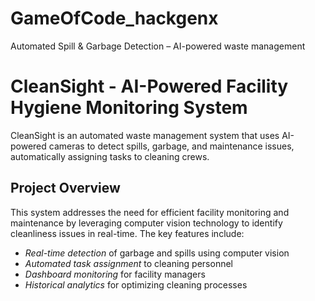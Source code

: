 # GameOfCode_hackgenx
Automated Spill &amp; Garbage Detection – AI-powered waste management

# CleanSight - AI-Powered Facility Hygiene Monitoring System
CleanSight is an automated waste management system that uses AI-powered cameras to detect spills, garbage, and maintenance issues, automatically assigning tasks to cleaning crews.

## Project Overview
This system addresses the need for efficient facility monitoring and maintenance by leveraging computer vision technology to identify cleanliness issues in real-time. 
The key features include:
- *Real-time detection* of garbage and spills using computer vision
- *Automated task assignment* to cleaning personnel
- *Dashboard monitoring* for facility managers
- *Historical analytics* for optimizing cleaning processes
